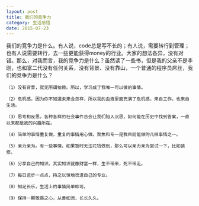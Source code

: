 ```yaml
---
layout: post
title: 我们的竞争力
category: 生活感悟
date: 2015-07-23
---
```


我们的竞争力是什么。有人说，code总是写不长的；有人说，需要转行到管理；也有人说需要转行，去一些更能获得money的行业。大家的想法各异，没有对错。那么，对我而言，我的竞争力是什么？虽然读了一些书，但是我的父亲不是李刚，也和富二代没有任何关系，没有背景、没有靠山，一个普通的程序员屌丝，我们的竞争力是什么？

	（1）没有背景，就无所谓依赖。所以，学习成了我唯一可以做的事情。

    （2）危机感。因为你不知道未来会怎样，所以我的血液里面充满了危机感，来自工作，也来自生活。

    （3）思考和反思。各种各样的社会事件总会让我们陷入沉思，如何能在历史中找到答案，一直以来都是我的兴趣所在。

    （4）简单的事情重复做，重复的事情用心做。聚焦和专一是我目前能做的几样事情之一。

    （5）亲力亲为。有一些事情，如果暂时无法花钱做到，那么可以亲力亲为尝试一下，比如装修。

    （6）分享自己的知识。其实知识就像财富一样，生不带来，死不带走。

    （7）每日进步一点点，持之以恒地改进自己的专业。

    （8）知足长乐，生活上的事情简单即可。

    （9）保持一颗敬畏之心，从善如流，长长久久。